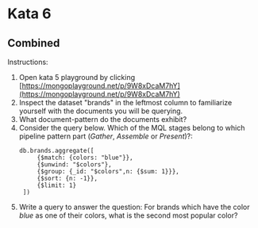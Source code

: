 # Kata 6 
## Combined

Instructions:

1. Open kata 5 playground by clicking [https://mongoplayground.net/p/9W8xDcaM7hY](https://mongoplayground.net/p/9W8xDcaM7hY)
1. Inspect the dataset "brands" in the leftmost column to familiarize yourself with the documents you will be querying.
1. What document-pattern do the documents exhibit?
1. Consider the query below. Which of the MQL stages belong to which pipeline pattern part (_Gather_, _Assemble_ or _Present_)?:
   ```
   db.brands.aggregate([
        {$match: {colors: "blue"}},
        {$unwind: "$colors"},
        {$group: {_id: "$colors",n: {$sum: 1}}},
        {$sort: {n: -1}},
        {$limit: 1}
    ])
   ```
1. Write a query to answer the question: For brands which have the color _blue_ as one of their colors, what is the second most popular color?

